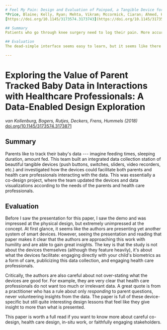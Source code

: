 ```yaml
---
# Feel My Pain: Design and Evaluation of Painpad, a Tangible Device for Supporting Inpatient Self-Logging of Pain
*Price, Blaine; Kelly, Ryan; Mehta, Vikram; Mccormick, Ciaran; Ahmed, Hanad and Pearce, Oliver (2018)*
[https://doi.org/10.1145/3173574.3173743](https://doi.org/10.1145/3173574.3173743)

## Summary
Patients who go through knee surgery need to log their pain. More accurate pain logging means that the hospital staff can administer more effective treatments. Often, a nurse does the pain logging, which takes time and effort. You might think that a tablet or smartphone-based pain logging solution would be best for this, but this paper shows how a very basic tangible ten-digit phonepad device (called the Painpad) fits the requirements of hospital-grade durability and learnability. The authors find that pain ratings are higher on the Painpad than logged by the nurses, and speculate that the device gets at a truer rating of pain due to social displays of stoicism, wanting to reduce the nurses's workload, etc. 

## Evaluation
The dead-simple interface seems easy to learn, but it seems like there's more to be done on designing the audio notifications, buttons, and contextual use. I want more iteration within the same requirements of dead-simple tangible devices (e.g., I suspect that the 3x4 grid of buttons might be a little more difficult to reason about than, say, something in a single line). However, the paper nicely illustrates the process of designing tangibles for hospital use cases, and shows the value of using dedicated smart tangibles over other smart devices such as phones, tablets, etc.

---
```

# Exploring the Value of Parent Tracked Baby Data in Interactions with Healthcare Professionals: A Data-Enabled Design Exploration

*van Kollenburg, Bogers, Rutjes, Deckers, Frens, Hummels (2018)*
[doi.org/10.1145/3173574.3173871](https://doi.org/10.1145/3173574.3173871)

## Summary

Parents like to track their baby's data --- imagine feeding times, sleeping duration, amount fed. This team built an integrated data collection station of beautiful tangible devices (push buttons, switches, sliders, video recorders, etc.) and investigated how the devices could facilitate both parents and health care professionals interacting with the data. This was essentially a co-design project, where the team updated the devices and data visualizations according to the needs of the parents and health care professionals. 

## Evaluation
Before I saw the presentation for this paper, I saw the demo and was impressed at the physical design, but extremely unimpressed at the concept. At first glance, it seems like the authors are presenting yet another system of smart devices. However, seeing the presentation and reading that paper makes it clear that the authors are approaching this work with humility and are able to gain great insights. The key is that the study is not about the devices themselves (although they feature heavily), it's about what the devices facilitate: engaging directly with your child's biometrics as a form of care, publicizing this data collection, and engaging health care professionals. 

Critically, the authors are also careful about not over-stating what the devices are good for. For example, they are very clear that health care professionals do not want too much or irrelevant data. A great quote is from a practitioner who has a rule about only *responding* to parent questions, never volunteering insights from the data. The paper is full of these device-specific but still quite interesting design lessons that feel like they give insight to more than what is presented.

This paper is worth a full read if you want to know more about careful co-design, health care design, in-situ work, or faithfully engaging stakeholders. 
